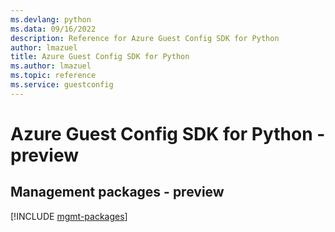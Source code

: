 ```yaml
---
ms.devlang: python
ms.data: 09/16/2022
description: Reference for Azure Guest Config SDK for Python
author: lmazuel
title: Azure Guest Config SDK for Python
ms.author: lmazuel
ms.topic: reference
ms.service: guestconfig
---
```

# Azure Guest Config SDK for Python - preview

## Management packages - preview
[!INCLUDE [mgmt-packages](guest-config-mgmt-index.md)]
